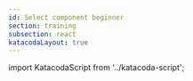 ```yaml
---
id: Select component beginner
section: training
subsection: react
katacodaLayout: true
---
```


import KatacodaScript from '../katacoda-script';

<KatacodaScript katacodaId="react-components/select" />
